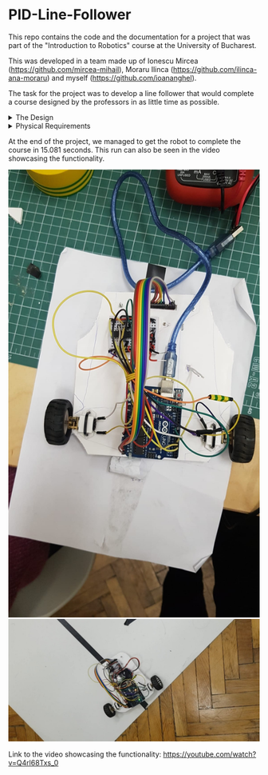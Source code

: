 # PID-Line-Follower

This repo contains the code and the documentation for a project that was part of the "Introduction to Robotics" course at the University of Bucharest.

This was developed in a team made up of Ionescu Mircea (https://github.com/mircea-mihail), Moraru Ilinca (https://github.com/ilinca-ana-moraru) and myself (https://github.com/ioananghel).

The task for the project was to develop a line follower that would complete a course designed by the professors in as little time as possible.

<details>
<summary>
The Design
</summary>
  
---

The design of the robot was made using the initial plastic chassis from it's kit as a stencil. We cut out a new one from styrofoam and used it to attach the components in the same way as the original.

The weight distribution was made as even as possible, with the arduino at the back of the car, between the wheels, the LiPo battery in the middle and the small breadboard was placed on top of the ball caster, before the reflectance sensors.

The motors were attached to the body using 3D printed supports that were also provided to us.

---

</details>

<details>
<summary>
Physical Requirements
</summary>

---

  <ul>
  <li>Arduino Board</li>
    <li>2x DC Motors</li>
    <li>2x Wheels</li>
    <li>Ball Caster</li>
    <li>Breadboard</li>
    <li>LiPo Battery</li>
    <li>Reflectance Sensor</li>
    <li>Zip Ties</li>
    <li>L293D Motor Driver</li>
    <li>Jumper Wires</li>
  </ul>

---

</details>

At the end of the project, we managed to get the robot to complete the course in 15.081 seconds. This run can also be seen in the video showcasing the functionality.

![Circuit](line_follower1.jpg)
![Circuit](line_follower2.jpg)

Link to the video showcasing the functionality: https://youtube.com/watch?v=Q4rl68Txs_0
